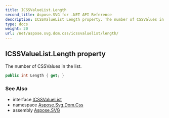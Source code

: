 ```yaml
---
title: ICSSValueList.Length
second_title: Aspose.SVG for .NET API Reference
description: ICSSValueList Length property. The number of CSSValues in the list
type: docs
weight: 20
url: /net/aspose.svg.dom.css/icssvaluelist/length/
---
```

## ICSSValueList.Length property

The number of CSSValues in the list.

```csharp
public int Length { get; }
```

### See Also

* interface [ICSSValueList](../)
* namespace [Aspose.Svg.Dom.Css](../../../aspose.svg.dom.css/)
* assembly [Aspose.SVG](../../../)
